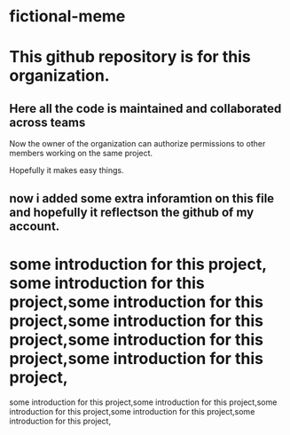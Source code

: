 # fictional-meme

# This github repository is for this organization.

## Here all the code is maintained and collaborated across teams

Now the owner of the organization can authorize permissions to other members working on the same project.

Hopefully it makes easy things.


## now i added some extra inforamtion on this file and hopefully it reflectson the github of my account.

# some introduction for this project, some introduction for this project,some introduction for this project,some introduction for this project,some introduction for this project,some introduction for this project,
  some introduction for this project,some introduction for this project,some introduction for this project,some introduction for this project,some introduction for this project,